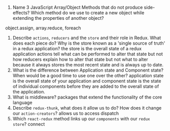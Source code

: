 1.  Name 3 JavaScript Array/Object Methods that do not produce side-effects? Which method do we use to create a new object while extending the properties of another object?

object.assign, array.reduce, foreach
1.  Describe `actions`, `reducers` and the `store` and their role in Redux. What does each piece do? Why is the store known as a 'single source of truth' in a redux application?
the store is the overall state of a redux application 
actions tell what can be performed to alter that state but not how
reducers explain how to alter that state  but not what to alter
because it always stores the most recent state and is always up to date. 
1.  What is the difference between Application state and Component state? When would be a good time to use one over the other?
application state is  the overall state of your application and component state is the state of individual components before they are added to the overall state of the application. 
1.  What is middleware?
packages that extend the functionality of the core language
1.  Describe `redux-thunk`, what does it allow us to do? How does it change our `action-creators`? allows us to access dispatch 
1.  Which `react-redux` method links up our `components` with our `redux store`? connect
